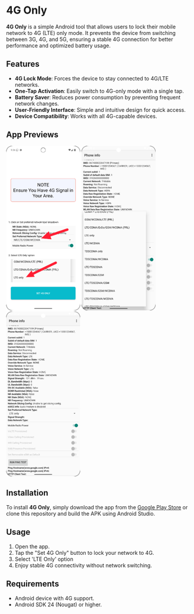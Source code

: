 # 4G Only

**4G Only** is a simple Android tool that allows users to lock their mobile network to 4G (LTE) only mode. It prevents the device from switching between 3G, 4G, and 5G, ensuring a stable 4G connection for better performance and optimized battery usage.

## Features
- **4G Lock Mode**: Forces the device to stay connected to 4G/LTE networks.
- **One-Tap Activation**: Easily switch to 4G-only mode with a single tap.
- **Battery Saver**: Reduces power consumption by preventing frequent network changes.
- **User-Friendly Interface**: Simple and intuitive design for quick access.
- **Device Compatibility**: Works with all 4G-capable devices.

## App Previews

<p float="left">
  <img src="https://github.com/PegaLiteStudio/4GOnly/blob/master/Images/img1.png" alt="4G Only Preview 1" width="200" />
  <img src="https://github.com/PegaLiteStudio/4GOnly/blob/master/Images/img2.png" alt="4G Only Preview 2" width="200" />
  <img src="https://github.com/PegaLiteStudio/4GOnly/blob/master/Images/img3.png" alt="4G Only Preview 2" width="200" />
</p>


## Installation
To install **4G Only**, simply download the app from the [Google Play Store](https://play.google.com/store/apps/details?id=com.pegalite.fourgonly) or clone this repository and build the APK using Android Studio.

## Usage
1. Open the app.
2. Tap the "Set 4G Only" button to lock your network to 4G.
3. Select 'LTE Only' option
4. Enjoy stable 4G connectivity without network switching.

## Requirements
- Android device with 4G support.
- Android SDK 24 (Nougat) or higher.
